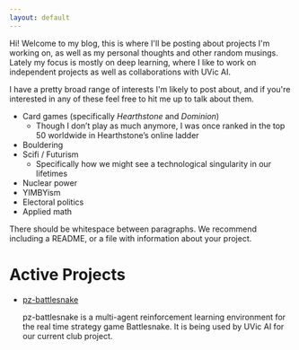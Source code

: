 ```yaml
---
layout: default
---
```


Hi! Welcome to my blog, this is where I'll be posting about projects I'm working on, as well as my personal thoughts and other random musings.
Lately my focus is mostly on deep learning, where I like to work on independent projects as well as collaborations with UVic AI.

<!-- [Link to another page](./another-page.html). -->

I have a pretty broad range of interests I'm likely to post about, and if you're interested in any of these feel free to hit me up to talk about them.
*   Card games (specifically *Hearthstone* and *Dominion*)
    <ul>
      <li>Though I don’t play as much anymore, I was once ranked in the top 50 worldwide in Hearthstone’s online ladder</li>
    </ul>
*   Bouldering
*   Scifi / Futurism
    <ul>
      <li>Specifically how we might see a technological singularity in our lifetimes</li>
    </ul>
*   Nuclear power
*   YIMBYism
*   Electoral politics
*   Applied math

There should be whitespace between paragraphs. We recommend including a README, or a file with information about your project.

# Active Projects

* <a href= "https://github.com/nathanWolo/pz-battlesnake">pz-battlesnake </a>
<ul> pz-battlesnake is a multi-agent reinforcement learning environment for the real time strategy game Battlesnake.
It is being used by UVic AI for our current club project. </ul>